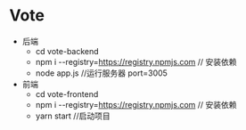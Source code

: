 
# Vote

  * 后端
      * cd vote-backend
      * npm i  --registry=https://registry.npmjs.com  // 安装依赖
      * node app.js //运行服务器 port=3005
  * 前端
      * cd vote-frontend
      * npm i  --registry=https://registry.npmjs.com  // 安装依赖
      * yarn start //启动项目

